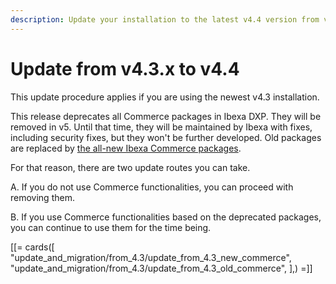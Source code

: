 ```yaml
---
description: Update your installation to the latest v4.4 version from v4.3.x.
---
```


# Update from v4.3.x to v4.4

This update procedure applies if you are using the newest v4.3 installation.

This release deprecates all Commerce packages in Ibexa DXP. They will be removed in v5.
Until that time, they will be maintained by Ibexa with fixes, including security fixes, but they won't be further developed.
Old packages are replaced by [the all-new Ibexa Commerce packages](ibexa_dxp_v4.4.md#all-new-ibexa-commerce-packages).

For that reason, there are two update routes you can take.

A. If you do not use Commerce functionalities, you can proceed with removing them.

B. If you use Commerce functionalities based on the deprecated packages, you can continue to use them for the time being.

[[= cards([
"update_and_migration/from_4.3/update_from_4.3_new_commerce",
"update_and_migration/from_4.3/update_from_4.3_old_commerce",
],) =]]
